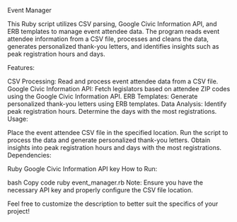 Event Manager

This Ruby script utilizes CSV parsing, Google Civic Information API, and ERB templates to manage event attendee data. The program reads event attendee information from a CSV file, processes and cleans the data, generates personalized thank-you letters, and identifies insights such as peak registration hours and days.

Features:

CSV Processing: Read and process event attendee data from a CSV file.
Google Civic Information API: Fetch legislators based on attendee ZIP codes using the Google Civic Information API.
ERB Templates: Generate personalized thank-you letters using ERB templates.
Data Analysis:
Identify peak registration hours.
Determine the days with the most registrations.
Usage:

Place the event attendee CSV file in the specified location.
Run the script to process the data and generate personalized thank-you letters.
Obtain insights into peak registration hours and days with the most registrations.
Dependencies:

Ruby
Google Civic Information API key
How to Run:

bash
Copy code
ruby event_manager.rb
Note:
Ensure you have the necessary API key and properly configure the CSV file location.

Feel free to customize the description to better suit the specifics of your project!
